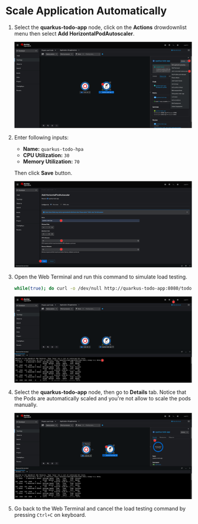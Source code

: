 # Scale Application Automatically

1. Select the **quarkus-todo-app** node, click on the **Actions** drowdownlist menu then select **Add HorizontalPodAutoscaler**.

   ![Add HPA](images/scaling01.png)

2. Enter following inputs:

   - **Name:** `quarkus-todo-hpa`
   - **CPU Utilization:** `30`
   - **Memory Utilization:** `70`

   Then click **Save** button.

   ![Add HPA](images/scaling02.png)

3. Open the Web Terminal and run this command to simulate load testing.

   ```sh
   while(true); do curl -o /dev/null http://quarkus-todo-app:8080/todo.html; sleep 0.2; done;
   ```

   ![Run curl command](images/scaling03.png)

4. Select the **quarkus-todo-app** node, then go to **Details** tab. Notice that the Pods are automatically scaled and you're not allow to scale the pods manually.

   ![Pods are automatically scaled](images/scaling04.png)

5. Go back to the Web Terminal and cancel the load testing command by pressing `Ctrl+C` on keyboard.
